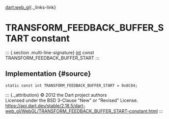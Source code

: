 [dart:web\_gl](../../dart-web_gl/dart-web_gl-library){._links-link}

TRANSFORM\_FEEDBACK\_BUFFER\_START constant
===========================================

::: {.section .multi-line-signature}
[int](../../dart-core/int-class) const
TRANSFORM\_FEEDBACK\_BUFFER\_START
:::

Implementation {#source}
--------------

``` {.language-dart data-language="dart"}
static const int TRANSFORM_FEEDBACK_BUFFER_START = 0x8C84;
```

::: {._attribution}
© 2012 the Dart project authors\
Licensed under the BSD 3-Clause \"New\" or \"Revised\" License.\
<https://api.dart.dev/stable/2.18.5/dart-web_gl/WebGL/TRANSFORM_FEEDBACK_BUFFER_START-constant.html>
:::
